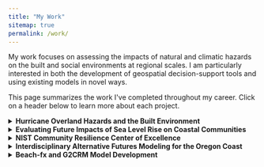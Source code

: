 ```yaml
---
title: "My Work"
sitemap: true
permalink: /work/
---
```


My work focuses on assessing the impacts of natural and climatic hazards on the built and social environments at regional scales. I am particularly interested in both the development of geospatial decision-support tools and using existing models in novel ways. 

This page summarizes the work I've completed throughout my career. Click on a header below to learn more about each project. 


<!-- ============================ -->
<details>
<summary> <b> Hurricane Overland Hazards and the Built Environment </b> </summary>

<i> Summary: </i> <br>
This is on-going work looking at modeling hurricane overland surge, waves, and currents through the built environment. Coastal models of hurricane storm surge typically neglect the built environment, or represent it through changes in bottom friction coefficients despite the importance of buildings in influencing overland waves and currents. For risk and catastrophe modlels, this can lead to inaccurate estimates of hurricane damage, translating to inaccurate estimates of economic losses. Preliminary results show that including buildings in numerical models of overland hazards significantly influence wave heights at individual structures. As expected, buildings near to the shoreline act to shelter subsequent rows of buildings. Interestingly, however, including buildings in the simulations also results in some buildings observing larger wave heights compared to scenarios in which no buildings are included in the model domain.  <br><br>

<i> Figures from this work: </i> <br>
<img src="../images/work/ian-f1332.png"><br>
<figcaption>Snapshot from an XBeach simulation with buildings (green polygons) included in the model domain. </figcaption><br>

<i>Products originating from this work</i>: <br>
Currently in progress.<br><br>

<i> Funding</i>: <br>
Funding from NIST provided as a part of the <a href="https://www.nist.gov/disaster-failure-studies/hurricane-ian">Hurricane Ian Study.</a> <br><br>


</details>
<!-- ============================ -->


<!-- ============================ -->
<details>
<summary> <b>Evaluating Future Impacts of Sea Level Rise on Coastal Communities </b> </summary>

<i> Summary: </i> <br>
I completed this work during my time as a National Research Council Postdoctoral Fellow at NIST (2023-2025). The objective of this work was to develop decision-support tools to help communities become more resilient to chronic hazards that are associated with a changing climate. In particular, I focused on flooding due to sea level rise (SLR) and high tides, and considered the resulting impacts on buildings, electric power, and transportation networks. On top of this, I developed an agent-based model to simulate how households may respond to the future impacts of SLR. Reinforcement learning was used to characterize agent behavior. This allows agents to learn for themselves how to respond to changes in their envirnment. <br><br>

<i> Figures from this work: </i> <br>
<img src="../images/work/fig6-exposure.png"><br>
<figcaption>Building exposure in 2100 quantified as number of days per year exposed. Three different sea level rise scenarios (low, intermediate, and high) are shown.</figcaption><br>

<img src="../images/work/fig1-flowchart.png"><br>
<figcaption>Framework for developing an agent-based model of household adaptation to the future impacts of SLR. Reinforcement learning is used to characterize agent behavior.</figcaption><br>

<i>Products originating from this work</i>: <br>
Two journal papers (<a href="https://doi.org/10.1016/j.ijdrr.2025.105649">1</a>, <a href="https://doi.org/10.1016/j.ijdrr.2025.105742">2</a>), one Jupyter notebook (<a href="https://doi.org/10.5281/zenodo.11402964">1</a>), and one geospatial agent-based model (<a href="https://doi.org/10.5281/zenodo.15120768">1</a>). <br><br>

<i> Funding</i>: <br>
Two years of salary plus travel assistance through the <a href="https://www.nationalacademies.org/our-work/rap/nrc-research-associateship-programs" >National Research Council Postdoctoral Fellowship program.</a> <br><br>
</details>
<!-- ============================ -->


<!-- ============================ -->
<details>
<summary> <b> NIST Community Resilience Center of Excellence </b> </summary>

<i> Summary: </i> <br>
I completed this work during my time as an MS and PhD student at Oregon State University (2018-2023). This project in particular was focused on contributing to the development of IN-CORE. My contributions focused on the multi-hazard (earthquake/tsunami) Seaside, Oregon testbed, where I: (1) assessed damages, economic losses, and network connectivity under various earthquake/tsunami return periods, (2) developed an agent-based model that considers how population growth, urban change, and urban planning measures impact community resilience, and (3) compared two building inventories for use in risk and resilience modeling. <br><br>

<i> Figure from this work: </i> <br>
<img src="../images/work/seaside.png"><br>
<figcaption>Figure of the Seaside, OR testbed, where my work for this project was focused.</figcaption><br>


<i>Products originating from this work</i>: <br>
Seven journal papers: four as first author (<a href="https://doi.org/10.1007/s11069-021-04900-9">1</a>, <a href="https://doi.org/10.1080/23789689.2021.1966164">2</a>, <a href="https://doi.org/10.1029/2022EF003059">3</a>, <a href="https://doi.org/10.1016/j.ijdrr.2023.103755">4</a>), three as a co-author (<a href="https://doi.org/10.1061/JITSE4.ISENG-2229">5</a>, <a href="https://doi.org/10.1007/s11069-023-05937-8">6</a>, <a href="https://doi.org/10.1016/j.ijdrr.2023.104125">7</a>), one dataset (<a href="https://doi.org/10.17603/ds2-sp99-xv89">1</a>), one agent-based model (<a href="https://doi.org/10.5281/zenodo.6870341">1</a>), four Jupyter notebooks and books (<a href="https://22dylan.github.io/UrbanChange-HazardConsequence/intro.html">1</a>, <a href="https://doi.org/10.5281/zenodo.6998352">2</a>, <a href="https://github.com/22dylan/pyincore_notebooks/tree/master/20200728_SBN">3</a>, <a href="https://github.com/22dylan/pyincore_notebooks/tree/master/20191219_Seaside_Dist">4</a>). <br><br>

<i> Funding</i>: <br>
Five years of support as a graduate research assistant. Partial support provided through the NIST Center of Excellence for Community Resilience Planning. One year was supported through an Oregon State University Civil and Construction Engineering Graduate Research Fellowship. <br><br>

</details>
<!-- ============================ -->



<!-- ============================ -->
<details>
<summary> <b> Interdisciplinary Alternative Futures Modeling for the Oregon Coast </b> </summary>
<i> Summary: </i> <br>
I completed this work during my time as an MS and PhD student at Oregon State University (2018-2023). This project in particular was focused on Interdisciplinary modeling of Oregon Coastal communities. For this project, I assessed the impact of the Cascadia Subduction Zone (CSZ) on buildings and the transportation network for the entire Oregon coast. These methods were integrated into an agent-based model, Envision, as a part of the Oregon Coastal Futures Project. <br><br>

My work assessing the impacts to the transportation network lead to a journal paper on considering the resilience of road and bridge transportation networks at both local- and regional-scales. The local scale refers to considering transportation damage, recovery, and increases in travel times within a community's boundaries (e.g., getting from home to work), whereas the regional scale refers to damage, recovery, and increases in travel times between communities (e.g., getting from community A to community B). The publication of this work lead to a press release from Oregon State University and participation in radio interviews by myself and co-authors.<br><br>

<i> Figures from this work: </i> <br>
<img src="../images/work/regional.png"><br>
<figcaption>Figure of the regional highway transportation network showing location of 18 coastal communities that were considered.</figcaption><br>

<img src="../images/work/local.png"><br>
<figcaption>Example of loss of functionality and recovery for one of the coastal communities (Newport, OR).</figcaption><br>

<i>Products originating from this work</i>: <br>
Two journal papers: one first author (<a href="https://doi.org/10.1061/(ASCE)IS.1943-555X.0000694">1</a>), one as a co-author (<a href="https://doi.org/10.1080/23789689.2025.2525697">2</a>). <br><br>

<i> Funding</i>: <br>
Support provided through both Oregon Sea Grant and the Cascadia CoPes (Coastlines and People) Hub. <br><br>

</details>
<!-- ============================ -->



<!-- ============================ -->
<details>
<summary> <b> Beach-fx and G2CRM Model Development </b> </summary>
<i> Summary: </i> <br>
I completed this work during my time as a Research Civil Engineer at the US Army Corps of Engineers' (USACE) Research and Development Center (ERDC) (2016-2018). Beach-fx and G2CRM were originally developed to serve as two coastal flood risk models throughout USACE. These planning models consider tropical and extra-tropical cyclones, sea level rise, beach renourishment, sediment transport, and the economic losses assoicated with coastal hazards over the lifecycle of a project. My role at ERDC during my second year there was to be the principal investigator for Beach-fx and G2CRM. In this role I served as the primary point of contact for these models across USACE, identified future directions for model development, contributed to USACE projects using Beach-fx and G2CRM, and prepared technical notes and reports regarding model processes and suggested workflows.
<br><br>


</details>
<!-- ============================ -->







